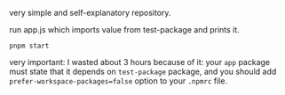 very simple and self-explanatory repository.

run app.js which imports value from test-package and prints it.
```
pnpm start
```

very important: I wasted about 3 hours because of it: 
your `app` package must state that it depends on `test-package` package, and you should add `prefer-workspace-packages=false` option to your `.npmrc` file. 
